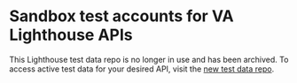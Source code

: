 # Sandbox test accounts for VA Lighthouse APIs

This Lighthouse test data repo is no longer in use and has been archived. To access active test data for your desired API, visit the [new test data repo](https://developer.va.gov/explore/api/patient-health/test-users).

